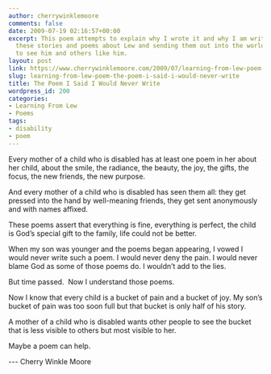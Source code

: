 ```yaml
---
author: cherrywinklemoore
comments: false
date: 2009-07-19 02:16:57+00:00
excerpt: This poem attempts to explain why I wrote it and why I am writing all of
  these stories and poems about Lew and sending them out into the world.  I want people
  to see him and others like him.
layout: post
link: https://www.cherrywinklemoore.com/2009/07/learning-from-lew-poem-the-poem-i-said-i-would-never-write/
slug: learning-from-lew-poem-the-poem-i-said-i-would-never-write
title: The Poem I Said I Would Never Write
wordpress_id: 200
categories:
- Learning From Lew
- Poems
tags:
- disability
- poem
---
```


Every mother of a child who is disabled
has at least one poem in her
about her child,
about the smile, the radiance, the beauty,
the joy, the gifts, the focus,
the new friends, the new purpose.

And every mother of a child who is disabled
has seen them all:
they get pressed into the hand by well-meaning friends,
they get sent anonymously and with names affixed.

These poems assert that everything is fine, everything is perfect,
the child is God’s special gift to the family,
life could not be better.

When my son was younger and the poems began appearing,
I vowed I would never write such a poem.
I would never deny the pain.
I would never blame God
as some of those poems do.
I wouldn’t add to the lies.

But time passed.  Now I understand those poems.

Now I know that every child is a bucket of pain
and a bucket of joy.
My son’s bucket of pain was too soon full
but that bucket is only half of his story.

A mother of a child who is disabled
wants other people to see
the bucket that is less visible to others
but most visible to her.

Maybe a poem can help.

--- Cherry Winkle Moore
